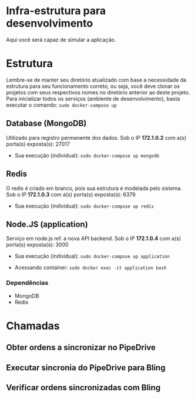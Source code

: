 # Infra-estrutura para desenvolvimento

Aqui você será capaz de simular a aplicação.


# Estrutura

Lembre-se de manter seu diretório atualizado com base a necessidade da estrutura para seu funcionamento correto, ou seja, você deve clonar os projetos com seus respectivos nomes no diretório anterior ao deste projeto.
Para inicializar todos os serviços (ambiente de desenvolvimento), basta executar o comando:
``
sudo docker-compose up
``

## Database (MongoDB)

Utilizado para registro permanente dos dados.
Sob o IP **172.1.0.2** com a(s) porta(s) exposta(s): 27017

* Sua execução (individual):
``
sudo docker-compose up mongodb
``

## Redis

O redis é criado em branco, pois sua estrutura é modelada pelo sistema.
Sob o IP **172.1.0.3** com a(s) porta(s) exposta(s): 6379

* Sua execução (individual):
``
sudo docker-compose up redis
``

## Node.JS (application)

Serviço em node.js ref. a nova API backend.
Sob o IP **172.1.0.4** com a(s) porta(s) exposta(s): 3000

* Sua execução (individual):
``
sudo docker-compose up application
``

* Acessando container:
``
sudo docker exec -it application bash
``

### Dependências
* MongoDB
* Redis


# Chamadas

## Obter ordens a sincronizar no PipeDrive
## Executar sincronia do PipeDrive para Bling
## Verificar ordens sincronizadas com Bling
